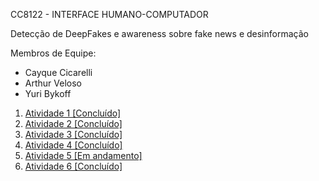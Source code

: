 CC8122 - INTERFACE HUMANO-COMPUTADOR

Detecção de DeepFakes e awareness sobre fake news e desinformação

Membros de Equipe: 
* Cayque Cicarelli
* Arthur Veloso
* Yuri Bykoff

1. [Atividade 1 [Concluído]](https://github.com/NeonBrasil/IHC-DEEPFAKE/blob/main/atividade-1-conclu%C3%ADdo.md)
1. [Atividade 2 [Concluído]](https://github.com/NeonBrasil/IHC-DEEPFAKE/blob/main/atividade-2-conclu%C3%ADdo.md)
1. [Atividade 3 [Concluído]](https://github.com/NeonBrasil/IHC-DEEPFAKE/blob/main/atividade-3-conclu%C3%ADdo.md)
1. [Atividade 4 [Concluído]](https://github.com/NeonBrasil/IHC-DEEPFAKE/blob/main/atividade-4-conclu%C3%ADdo.md)
1. [Atividade 5 [Em andamento]](https://github.com/NeonBrasil/IHC-DEEPFAKE/blob/main/atividade-5-conclu%C3%ADdo.md)
1. [Atividade 6 [Concluído]](https://github.com/NeonBrasil/IHC-DEEPFAKE/blob/main/atividade-6-conclu%C3%ADdo.md)
